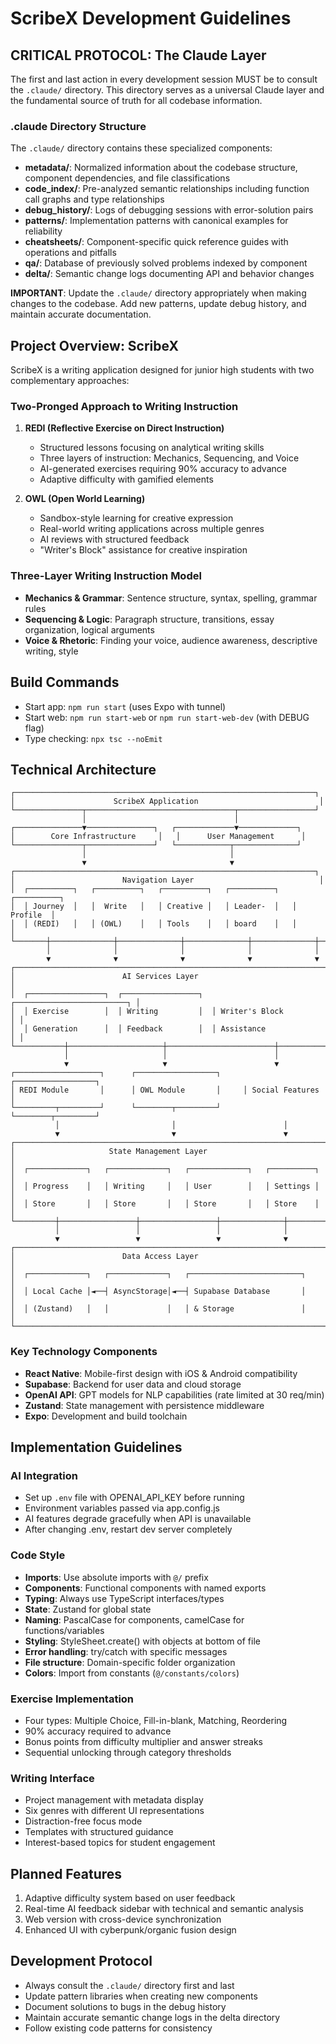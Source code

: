 # ScribeX Development Guidelines

## CRITICAL PROTOCOL: The Claude Layer

The first and last action in every development session MUST be to consult the `.claude/` directory. This directory serves as a universal Claude layer and the fundamental source of truth for all codebase information.

### .claude Directory Structure

The `.claude/` directory contains these specialized components:

- **metadata/**: Normalized information about the codebase structure, component dependencies, and file classifications
- **code_index/**: Pre-analyzed semantic relationships including function call graphs and type relationships
- **debug_history/**: Logs of debugging sessions with error-solution pairs
- **patterns/**: Implementation patterns with canonical examples for reliability
- **cheatsheets/**: Component-specific quick reference guides with operations and pitfalls
- **qa/**: Database of previously solved problems indexed by component
- **delta/**: Semantic change logs documenting API and behavior changes

**IMPORTANT**: Update the `.claude/` directory appropriately when making changes to the codebase. Add new patterns, update debug history, and maintain accurate documentation.

## Project Overview: ScribeX

ScribeX is a writing application designed for junior high students with two complementary approaches:

### Two-Pronged Approach to Writing Instruction

1. **REDI (Reflective Exercise on Direct Instruction)**
   - Structured lessons focusing on analytical writing skills
   - Three layers of instruction: Mechanics, Sequencing, and Voice
   - AI-generated exercises requiring 90% accuracy to advance
   - Adaptive difficulty with gamified elements

2. **OWL (Open World Learning)**
   - Sandbox-style learning for creative expression
   - Real-world writing applications across multiple genres
   - AI reviews with structured feedback
   - "Writer's Block" assistance for creative inspiration

### Three-Layer Writing Instruction Model
- **Mechanics & Grammar**: Sentence structure, syntax, spelling, grammar rules
- **Sequencing & Logic**: Paragraph structure, transitions, essay organization, logical arguments
- **Voice & Rhetoric**: Finding your voice, audience awareness, descriptive writing, style

## Build Commands
- Start app: `npm run start` (uses Expo with tunnel)
- Start web: `npm run start-web` or `npm run start-web-dev` (with DEBUG flag)
- Type checking: `npx tsc --noEmit`

## Technical Architecture

```
┌───────────────────────────────────────────────────────────────────┐
│                      ScribeX Application                           │
└───────────────┬─────────────────────────────────┬─────────────────┘
                │                                 │
┌───────────────▼───────────────┐   ┌─────────────▼─────────────┐
│        Core Infrastructure     │   │      User Management      │
└───────────────┬───────────────┘   └────────────┬──────────────┘
                │                                │
                ▼                                ▼
┌───────────────────────────────────────────────────────────────────┐
│                        Navigation Layer                            │
│  ┌──────────┐   ┌──────────┐   ┌──────────┐   ┌──────────┐   ┌──────────┐
│  │ Journey  │   │  Write   │   │ Creative │   │ Leader-  │   │ Profile  │
│  │ (REDI)   │   │ (OWL)    │   │ Tools    │   │ board    │   │          │
└───────┼──────────────┼──────────────┼──────────────┼──────────────┼─────┘
        │              │              │              │              │
        ▼              ▼              ▼              ▼              ▼
┌────────────────────────────────────────────────────────────────────────┐
│                        AI Services Layer                                │
│  ┌─────────────────┐  ┌─────────────────┐  ┌─────────────────────────┐ │
│  │ Exercise        │  │ Writing         │  │ Writer's Block          │ │
│  │ Generation      │  │ Feedback        │  │ Assistance              │ │
└───────────┼─────────────────────┼────────────────────────┼──────────────┘
            │                     │                        │
            ▼                     ▼                        ▼
┌───────────────────┐      ┌──────────────────┐     ┌──────────────────┐
│ REDI Module       │      │ OWL Module       │     │ Social Features  │
└─────────┬─────────┘      └────────┬─────────┘     └────────┬─────────┘
          │                         │                        │
          ▼                         ▼                        ▼
┌─────────────────────────────────────────────────────────────────────┐
│                     State Management Layer                           │
│  ┌─────────────┐   ┌─────────────┐   ┌─────────────┐   ┌──────────┐ │
│  │ Progress    │   │ Writing     │   │ User        │   │ Settings │ │
│  │ Store       │   │ Store       │   │ Store       │   │ Store    │ │
└─────────┼─────────────────┼─────────────────┼──────────────┼─────────┘
          │                 │                 │              │
          ▼                 ▼                 ▼              ▼
┌─────────────────────────────────────────────────────────────────────┐
│                        Data Access Layer                             │
│  ┌─────────────┐   ┌─────────────┐   ┌─────────────────────────┐    │
│  │ Local Cache │◄──┤ AsyncStorage│◄──┤ Supabase Database       │    │
│  │ (Zustand)   │   │             │   │ & Storage               │    │
└─────────────────────────────────────────────────────────────────────┘
```

### Key Technology Components

- **React Native**: Mobile-first design with iOS & Android compatibility
- **Supabase**: Backend for user data and cloud storage
- **OpenAI API**: GPT models for NLP capabilities (rate limited at 30 req/min)
- **Zustand**: State management with persistence middleware
- **Expo**: Development and build toolchain

## Implementation Guidelines

### AI Integration
- Set up `.env` file with OPENAI_API_KEY before running
- Environment variables passed via app.config.js
- AI features degrade gracefully when API is unavailable
- After changing .env, restart dev server completely

### Code Style
- **Imports**: Use absolute imports with `@/` prefix
- **Components**: Functional components with named exports
- **Typing**: Always use TypeScript interfaces/types
- **State**: Zustand for global state
- **Naming**: PascalCase for components, camelCase for functions/variables
- **Styling**: StyleSheet.create() with objects at bottom of file
- **Error handling**: try/catch with specific messages
- **File structure**: Domain-specific folder organization
- **Colors**: Import from constants (`@/constants/colors`)

### Exercise Implementation
- Four types: Multiple Choice, Fill-in-blank, Matching, Reordering
- 90% accuracy required to advance
- Bonus points from difficulty multiplier and answer streaks
- Sequential unlocking through category thresholds

### Writing Interface
- Project management with metadata display
- Six genres with different UI representations
- Distraction-free focus mode
- Templates with structured guidance
- Interest-based topics for student engagement

## Planned Features
1. Adaptive difficulty system based on user feedback
2. Real-time AI feedback sidebar with technical and semantic analysis
3. Web version with cross-device synchronization
4. Enhanced UI with cyberpunk/organic fusion design

## Development Protocol
- Always consult the `.claude/` directory first and last
- Update pattern libraries when creating new components
- Document solutions to bugs in the debug history
- Maintain accurate semantic change logs in the delta directory
- Follow existing code patterns for consistency
